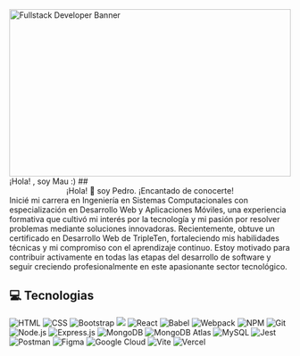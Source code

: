 <img src="https://la35.net/assets/img/mern.png" alt="Fullstack Developer Banner" width="100%" height="300"/>
¡Hola! , soy Mau :)
## <div align="center">¡Hola! 👋 soy Pedro. ¡Encantado de conocerte!</div>
Inicié mi carrera en Ingeniería en Sistemas Computacionales con especialización en Desarrollo Web y Aplicaciones Móviles, una experiencia formativa que cultivó mi interés por la tecnología y mi pasión por resolver problemas mediante soluciones innovadoras. Recientemente, obtuve un certificado en Desarrollo Web de TripleTen, fortaleciendo mis habilidades técnicas y mi compromiso con el aprendizaje continuo. Estoy motivado para contribuir activamente en todas las etapas del desarrollo de software y seguir creciendo profesionalmente en este apasionante sector tecnológico.

## 💻 Tecnologias
![HTML](https://img.shields.io/badge/HTML-orange?logo=html5) ![CSS](https://img.shields.io/badge/CSS-blue?logo=css3&style=flat) ![Bootstrap](https://img.shields.io/badge/Bootstrap-purple?logo=bootstrap&style=flat) 
![](https://img.shields.io/badge/javascript-blue?logo=javascript) ![React](https://img.shields.io/badge/React-black?logo=react&style=flat) ![Babel](https://img.shields.io/badge/Babel-yellow?logo=babel&style=flat) ![Webpack](https://img.shields.io/badge/Webpack-blue?logo=webpack&style=flat) ![NPM](https://img.shields.io/badge/NPM-red?logo=npm&style=flat) ![Git](https://img.shields.io/badge/Git-black?logo=git&style=flat) 
![Node.js](https://img.shields.io/badge/Node.js-green?logo=node.js&style=flat) ![Express.js](https://img.shields.io/badge/Express.js-lightgrey?logo=express&style=flat) ![MongoDB](https://img.shields.io/badge/MongoDB-green?logo=mongodb&style=flat) ![MongoDB Atlas](https://img.shields.io/badge/MongoDB%20Atlas-green?logo=mongodb&style=flat) ![MySQL](https://img.shields.io/badge/MySQL-blue?logo=mysql&style=flat) ![Jest](https://img.shields.io/badge/Jest-red?logo=jest&style=flat) ![Postman](https://img.shields.io/badge/Postman-orange?logo=postman&style=flat) ![Figma](https://img.shields.io/badge/Figma-purple?logo=figma&style=flat) ![Google Cloud](https://img.shields.io/badge/Google%20Cloud-blue?logo=google-cloud&style=flat) ![Vite](https://img.shields.io/badge/Vite-darkgreen?logo=vite&style=flat) ![Vercel](https://img.shields.io/badge/Vercel-black?logo=vercel&style=flat)


